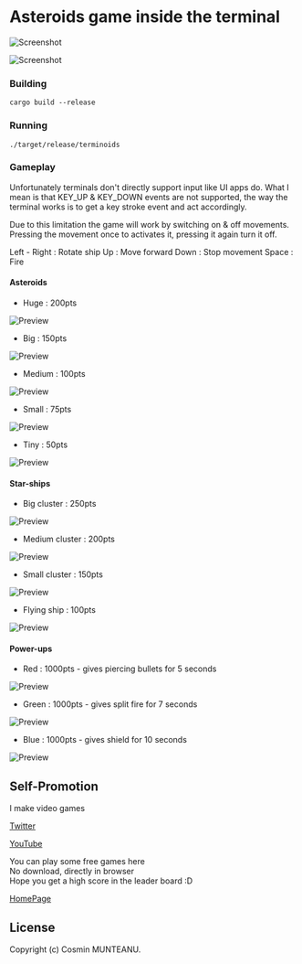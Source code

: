 # Asteroids game inside the terminal

![Screenshot](img/asterscr0.png)

![Screenshot](img/asterscr1.png)

### Building

```
cargo build --release
```

### Running

```
./target/release/terminoids
```

### Gameplay

Unfortunately terminals don't directly support input like UI apps do.
What I mean is that KEY_UP & KEY_DOWN events are not supported,
the way the terminal works is to get a key stroke event and act accordingly.

Due to this limitation the game will work by switching on & off movements.
Pressing the movement once to activates it, pressing it again turn it off.


Left - Right  : Rotate ship
Up            : Move forward
Down          : Stop movement
Space         : Fire


#### Asteroids

- Huge           : 200pts

![Preview](img/aster_a_0.png)

- Big            : 150pts

![Preview](img/aster_a_1.png)

- Medium         : 100pts

![Preview](img/aster_a_2.png)

- Small          :  75pts

![Preview](img/aster_a_3.png)

- Tiny           :  50pts

![Preview](img/aster_a_4.png)


#### Star-ships

- Big cluster    : 250pts

![Preview](img/aster_s_0.png)

- Medium cluster : 200pts

![Preview](img/aster_s_1.png)

- Small cluster  : 150pts

![Preview](img/aster_s_2.png)

- Flying ship    : 100pts

![Preview](img/aster_s_3.png)


#### Power-ups

- Red            : 1000pts - gives piercing bullets for 5 seconds

![Preview](img/aster_p_0.png)

- Green          : 1000pts - gives split fire for 7 seconds

![Preview](img/aster_p_1.png)

- Blue           : 1000pts - gives shield for 10 seconds

![Preview](img/aster_p_2.png)


## Self-Promotion

I make video games

[Twitter](http://twitter.com/c64cosmin)

[YouTube](https://www.youtube.com/@c64cosmin)

You can play some free games here\
No download, directly in browser\
Hope you get a high score in the leader board :D

[HomePage](https://stupidrat.com)

## License

Copyright (c) Cosmin MUNTEANU.
